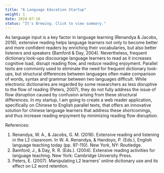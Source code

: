 ```yaml
---
title: "A Language Education Startup"
weight: 1
date: 2024-07-16
status: "It's Brewing. Click to view summary."
---
```

<!--
weight represents priority in pagination. higher weight is displayed first. 
-->

As language input is  a key factor in language learning (Renandya & Jacobs, 2016), extensive reading helps language learners not only to become better and more confident readers by enriching their vocabularies, but also better listeners and speakers (Bamford & Day, 2004). Nevertheless, frequent dictionary look-ups discourage language learners to read as it increases cognitive load, disrupt reading flow, and reduce reading enjoyment. Parallel texts are commonly used to eliminate the need for frequent dictionary look-ups, but structural differences between languages often make comparison of words, syntax and grammar between two languages difficult. While electronic dictionaries are regarded by some researchers as less disruptive to the flow of reading (Peters, 2007), they do not fully address the issue of flow disruption caused by confusion arising from these structural differences. In my startup, I am going to create a web reader application, specifically on Chinese to English parallel texts, that offers an innovative solution for chinese language learners that address these shortcomings, and thus increase reading enjoyment by minimizing reading flow disruption. 

References:
1. Renandya, W. A., & Jacobs, G. M. (2016). Extensive reading and listening in the L2 classroom. In W. A. Renandya, & Handoyo, P. (Eds.), English language teaching today (pp. 97-110). New York, NY: Routledge.
2. Bamford, J., & Day, R. R. (Eds.). (2004). Extensive reading activities for language teaching. New York: Cambridge University Press.
3. Peters, E. (2007). Manipulating L2 learners' online dictionary use and its effect on L2 word retention.

<!--
To address these shortcomings, I am going to create a web reader app that offers an innovative solution for language learners. This app will:

Dynamic Text Pairing:

Automatically adjust the text layout based on screen size to prevent squeezing or wrapping, ensuring a seamless reading experience without the distraction of misaligned text.
Interactive Annotations:

Provide interactive annotations and glossaries that offer immediate translations and explanations for difficult words and phrases without disrupting the reading flow.
Syntactic and Grammatical Comparison Tools:

Feature tools that highlight and compare the syntactic and grammatical structures of sentences in both languages, helping learners understand the differences and similarities more effectively.
Integrated Audio Support:

Include audio support for both the original text and its translation, aiding in listening practice and improving pronunciation.
Cultural Context Insights:

Offer insights into cultural nuances and contexts, enhancing comprehension and appreciation of the text.
Customizable Learning Settings:

Allow users to customize their learning experience by adjusting the difficulty level, focusing on specific vocabulary, and choosing preferred genres or topics.
By integrating these features, this web reader app will not only eliminate the need for frequent dictionary look-ups but also provide a comprehensive learning tool that addresses the inherent challenges of using parallel texts for language learning. This innovative approach aims to make reading a more enjoyable and effective method for improving overall language proficiency.
-->
